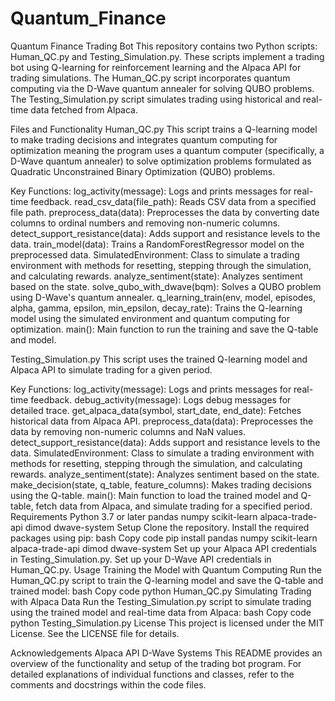 # Quantum_Finance
Quantum Finance Trading Bot
This repository contains two Python scripts: Human_QC.py and Testing_Simulation.py. These scripts implement a trading bot using Q-learning for reinforcement learning and the Alpaca API for trading simulations. The Human_QC.py script incorporates quantum computing via the D-Wave quantum annealer for solving QUBO problems. The Testing_Simulation.py script simulates trading using historical and real-time data fetched from Alpaca.

Files and Functionality
Human_QC.py
This script trains a Q-learning model to make trading decisions and integrates quantum computing for optimization meaning the program uses a quantum computer (specifically, a D-Wave quantum annealer) to solve optimization problems formulated as Quadratic Unconstrained Binary Optimization (QUBO) problems.

Key Functions:
log_activity(message): Logs and prints messages for real-time feedback.
read_csv_data(file_path): Reads CSV data from a specified file path.
preprocess_data(data): Preprocesses the data by converting date columns to ordinal numbers and removing non-numeric columns.
detect_support_resistance(data): Adds support and resistance levels to the data.
train_model(data): Trains a RandomForestRegressor model on the preprocessed data.
SimulatedEnvironment: Class to simulate a trading environment with methods for resetting, stepping through the simulation, and calculating rewards.
analyze_sentiment(state): Analyzes sentiment based on the state.
solve_qubo_with_dwave(bqm): Solves a QUBO problem using D-Wave's quantum annealer.
q_learning_train(env, model, episodes, alpha, gamma, epsilon, min_epsilon, decay_rate): Trains the Q-learning model using the simulated environment and quantum computing for optimization.
main(): Main function to run the training and save the Q-table and model.

Testing_Simulation.py
This script uses the trained Q-learning model and Alpaca API to simulate trading for a given period.

Key Functions:
log_activity(message): Logs and prints messages for real-time feedback.
debug_activity(message): Logs debug messages for detailed trace.
get_alpaca_data(symbol, start_date, end_date): Fetches historical data from Alpaca API.
preprocess_data(data): Preprocesses the data by removing non-numeric columns and NaN values.
detect_support_resistance(data): Adds support and resistance levels to the data.
SimulatedEnvironment: Class to simulate a trading environment with methods for resetting, stepping through the simulation, and calculating rewards.
analyze_sentiment(state): Analyzes sentiment based on the state.
make_decision(state, q_table, feature_columns): Makes trading decisions using the Q-table.
main(): Main function to load the trained model and Q-table, fetch data from Alpaca, and simulate trading for a specified period.
Requirements
Python 3.7 or later
pandas
numpy
scikit-learn
alpaca-trade-api
dimod
dwave-system
Setup
Clone the repository.
Install the required packages using pip:
bash
Copy code
pip install pandas numpy scikit-learn alpaca-trade-api dimod dwave-system
Set up your Alpaca API credentials in Testing_Simulation.py.
Set up your D-Wave API credentials in Human_QC.py.
Usage
Training the Model with Quantum Computing
Run the Human_QC.py script to train the Q-learning model and save the Q-table and trained model:
bash
Copy code
python Human_QC.py
Simulating Trading with Alpaca Data
Run the Testing_Simulation.py script to simulate trading using the trained model and real-time data from Alpaca:
bash
Copy code
python Testing_Simulation.py
License
This project is licensed under the MIT License. See the LICENSE file for details.

Acknowledgements
Alpaca API
D-Wave Systems
This README provides an overview of the functionality and setup of the trading bot program. For detailed explanations of individual functions and classes, refer to the comments and docstrings within the code files.
